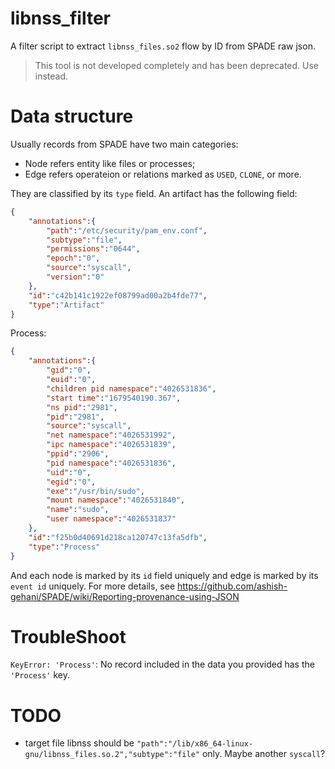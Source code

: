 # libnss_filter

A filter script to extract `libnss_files.so2` flow by ID from SPADE raw json.

> This tool is not developed completely and has been deprecated. Use ` ` instead.

# Data structure
Usually records from SPADE have two main categories:
- Node refers entity like files or processes;
- Edge refers operateion or relations marked as `USED`, `CLONE`, or more.

They are classified by its `type` field.
An artifact has the following field:
```json
{
    "annotations":{
        "path":"/etc/security/pam_env.conf",
        "subtype":"file",
        "permissions":"0644",
        "epoch":"0",
        "source":"syscall",
        "version":"0"
    },
    "id":"c42b141c1922ef08799ad00a2b4fde77",
    "type":"Artifact"
}
```
Process:
```json
{
    "annotations":{
        "gid":"0",
        "euid":"0",
        "children pid namespace":"4026531836",
        "start time":"1679540190.367",
        "ns pid":"2981",
        "pid":"2981",
        "source":"syscall",
        "net namespace":"4026531992",
        "ipc namespace":"4026531839",
        "ppid":"2906",
        "pid namespace":"4026531836",
        "uid":"0",
        "egid":"0",
        "exe":"/usr/bin/sudo",
        "mount namespace":"4026531840",
        "name":"sudo",
        "user namespace":"4026531837"
    },
    "id":"f25b0d40691d218ca120747c13fa5dfb",
    "type":"Process"
}
```

And each node is marked by its `id` field uniquely and edge is marked by its `event id` uniquely. For more details, see https://github.com/ashish-gehani/SPADE/wiki/Reporting-provenance-using-JSON
# TroubleShoot
`KeyError: 'Process'`: No record included in the data you provided has the `'Process'` key.

# TODO
- target file libnss should be `"path":"/lib/x86_64-linux-gnu/libnss_files.so.2","subtype":"file"` only. Maybe another `syscall`?